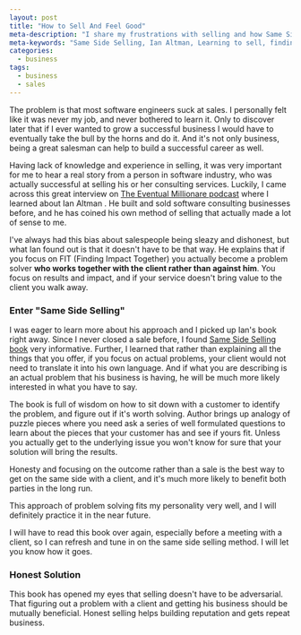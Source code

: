 ```yaml
---
layout: post
title: "How to Sell And Feel Good"
meta-description: "I share my frustrations with selling and how Same Side Selling booked helped me to overcome some anxieties."
meta-keywords: "Same Side Selling, Ian Altman, Learning to sell, finding impact together."
categories: 
  - business
tags:
  - business
  - sales
---
```

The problem is that most software engineers suck at sales. I personally felt like it was never my job, and never bothered to learn it. Only to discover later that if I ever wanted to grow a successful business I would have to eventually take the bull by the horns and do it. And it's not only business, being a great salesman can help to build a successful career as well. 

Having lack of knowledge and experience in selling, it was very important for me to hear a real story from a person in software industry, who was actually successful at selling his or her consulting services. Luckily, I came across this great interview on [The Eventual Millionare podcast][1] where I learned about Ian Altman . He built and sold software consulting businesses before, and he has coined his own method of selling that actually made a lot of sense to me. 

I've always had this bias about salespeople being sleazy and dishonest, but what Ian found out is that it doesn't have to be that way. He explains that if you focus on FIT (Finding Impact Together) you actually become a problem solver **who works together with the client rather than against him**. You focus on results and impact, and if your service doesn't bring value to the client you walk away. 

### Enter "Same Side Selling"

I was eager to learn more about his approach and I picked up Ian's book right away. Since I never closed a sale before, I found [Same Side Selling book][2] very informative. Further, I learned that rather than explaining all the things that you offer, if you focus on actual problems, your client would not need to translate it into his own language. And if what you are describing is an actual problem that his business is having, he will be much more likely interested in what you have to say. 

The book is full of wisdom on how to sit down with a customer to identify the problem, and figure out if it's worth solving. Author brings up analogy of puzzle pieces where you need ask a series of well formulated questions to learn about the pieces that your customer has and see if yours fit. Unless you actually get to the underlying issue you won't know for sure that your solution will bring the results. 

Honesty and focusing on the outcome rather than a sale is the best way to get on the same side with a client, and it's much more likely to benefit both parties in the long run. 

This approach of problem solving fits my personality very well, and I will definitely practice it in the near future.

I will have to read this book over again, especially before a meeting with a client, so I can refresh and tune in on the same side selling method. I will let you know how it goes.

### Honest Solution

This book has opened my eyes that selling doesn't have to be adversarial. That figuring out a problem with a client and getting his business should be mutually beneficial. Honest selling helps building reputation and gets repeat business.



  [1]: http://eventualmillionaire.com/ian-altman/
  [2]: http://www.amazon.com/gp/product/1940858062/ref=as_li_tl?ie=UTF8&camp=1789&creative=390957&creativeASIN=1940858062&linkCode=as2&tag=sermassblo-20&linkId=WHVTWBK2EXC2APFL